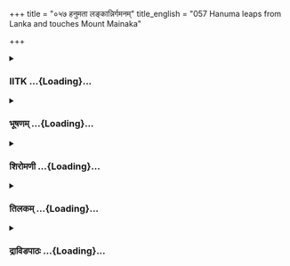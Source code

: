 +++
title = "०५७ हनुमता लङ्कान्निर्गमनम्"
title_english = "057 Hanuma leaps from Lanka and touches Mount Mainaka"

+++
<div caption="श्रीराम-हरिसीताराममूर्ति-घनपाठिभ्यां वचनम्" class="audioEmbed" src="https://archive.org/download/Ramayana-recitation-Sriram-harisItArAmamUrti-Ghanapaati-v2/Kanda_5/Kanda_5_SK-057-Hanuma_leaps_from_Lanka_and_touches_Mount_Mainaka.mp3"></div>

<div class="js_include collapsed" newlevelforh1="3" title="IITK" unfilled url="/purANam/rAmAyaNam/audIchya-pAThaH/iitk/5_sundarakANDam/08-rAma-darshanam/057_hanumatA_lankAnnirgamanam.md">
<details><summary><h3>IITK ...{Loading}...</h3></summary>

Hanuman reaches the northern shore -- announces to vanaras, Angada and
Jambavan about his seeing Sita -- every one rejoices to hear the news of
Sita.



#### श्लोकः
##### मूलम्
स चन्द्रकुमुदं रम्यं सार्ककारण्डवं शुभम्।  
तिष्यश्रवणकादम्बमभ्रशैवालशाद्वलम्॥5.57.1॥  
पुनर्वसुमहामीनं लोहिताङ्गमहाग्रहम्।  
ऐरावतमहाद्वीपं स्वातिहंसविलोलितम्॥5.57.2॥  
वातसङ्घातजातोर्मि चन्द्रांशुशिशिराम्बुमत्।  
भुजङ्गयक्षगन्धर्वप्रबुद्धकमलोत्पलम्॥5.57.3॥  
हनुमान्मारुतगतिर्महानौरिव सागरम्।  
अपारमपरिश्रान्तः पुप्लुवे गगनार्णवम् ॥5.57.4॥

##### शब्दार्थः
मारुतगतिः like the Windgod, हनुमान् Hanuman, अपरिश्रान्तः nwearied, सचन्द्रकुमुदम् Moon for a white lotus, सार्ककारण्डवम् Sun for a waterfowl, शुभम् auspicious, तिष्यश्रवणकादम्बम् Tishya and Shravana for sweetvoiced swans, अभ्रशैवालशाद्वलम् clouds for duckweeds and grassy spots on the shores, पुनर्वसुमहामीनम् Punarvasu constellation for large fish, लोहिताङ्गमहाग्रहम् the planet Mars for a crocodile, ऐरावतमहाद्वीपम् Airavata for a large island, स्वातिहंसविलोलितम् Swati for swan in water, वातसङ्घातजातोर्मि waves produced by wind for its billows, चन्द्रांशुश्शिराम्बुमत् cool Moonbeams for cold waters, भुजङ्गयक्षगन्धर्वप्रबुद्धकमलोत्पलम् nagas, yakshas, gandharvas together as fully blossomed lotuses, अपारम् गगनार्णवम् another ocean like, महानौः huge boat, सागरम् इव like the ocean, पुप्लुवे flew across.

##### आङ्ग्लानुवादः
Hanuman leaped ike the Windgod, unwearied across the sky, as a huge boat crosses an ocean. The ocean was graced with a swan, the sky with constellation of Swati with fullblown lotuses and water lilies, like the nagas, yakshas, and gandharvas gathered together. The Moon in the sky was like a white lotus, the Sun like a waterfowl, the  
auspicious Tishya and Shravana like the sweetvoiced swans, and the clouds like duckweeds and green grassy spots on the shore. The Punarvasu star was like a large fish and the planet Mars was like a crocodile. Airavata was like the great island. The waves produced by the wind were like cool moonlight in the cold water.



#### श्लोकः
##### मूलम्
ग्रसमान इवाकाशं ताराधिपमिवोल्लिखन्।  
हरन्निव सनक्षत्रं गगनं सार्कमण्डलम्॥5.57.5॥  
मारुतस्यात्मजः श्रीमान्कपिर्व्योमचरो महान्।  
हनुमान्मेघजालानि विकर्षन्निव गच्छति॥5.57.6॥

##### शब्दार्थः
मारुतस्य Windgod's, आत्मजः son, श्रीमान् prosperous, महान् great, कपिः monkey, हनुमान् Hanuman, व्योमचरः who moves through the wind, आकाशम् sky, ग्रसमानः इव as if swallowing, ताराधिपम् lord of stars, उल्लिखन्निव as if scratching, सनक्षत्रम् with the stars, सार्कमण्डलम् constellation of Sun, गगनम् sky, हरन्निव as if seizing, मेघजालानि विकर्षन्निव drawing the clusters of clouds, गच्छति flew.

##### आङ्ग्लानुवादः
Great Hanuman, son of the Windgod, flew through the abode of the Windgod as if he was swallowing the space, scratching the  Moon, lord of the stars, as if seizing the heavens along with the constellation of Sun and stars and as though he was drawing the clusters of clouds.



#### श्लोकः
##### मूलम्
पाण्डुरारुणवर्णानि नीलमाञ्जिष्ठकानि च।  
हरितारुणवर्णानि महाभ्राणि चकाशिरे॥5.57.7॥

##### शब्दार्थः
पाण्डरारुणवर्णानि of white and black colour, नीलमाञ्जिष्ठकानि च and of blue yellow colour, हरितारुणवर्णानि of greenish red colour, महाभ्राणि shone briliantly, चकाशिरे made their appearance.

##### आङ्ग्लानुवादः
(In contact with Hanuman) the clouds shone forth brilliantly in white and black, in blue and yellow and in greenish red colour.



#### श्लोकः
##### मूलम्
प्रविशन्नभ्रजालानि निष्पतंश्च पुनः पुनः।  
प्रच्छन्नश्च प्रकाशश्च चन्द्रमा इव लक्ष्यते॥5.57.8॥

##### शब्दार्थः
अभ्रजालानि into the mass of clouds, प्रविशन् entering, पुनः पुनः again and again, निष्पतंश्च disappearing, प्रच्छन्नश्च covered by, प्रकाशश्च shining again, चन्द्रमाः like the Moon, लक्ष्यते was appearing.

##### आङ्ग्लानुवादः
With his exist and entrances into the mass of clouds, his appearances and disappearances among the clouds, he looked like the Moon.



#### श्लोकः
##### मूलम्
विविधाभ्रघनापन्नगोचरो धवलाम्बरः।  
दृश्यादृश्यतनुर्वीरस्तदा चन्द्रायतेऽम्बरे॥5.57.9॥

##### शब्दार्थः
तदा then, विविधाभ्रघनासन्नगोचरः passing through the clouds clad in white, धवलाम्बरः white sky, दृश्यादृश्यतनुः appearing and disappearing, वीरः hero, अम्बरे in the sky, चन्द्रायते like the Moon.

##### आङ्ग्लानुवादः
Passing through the clouds, appearing and disappearing, the heroic Hanuman clad in white was like the Moon in the white sky.



#### श्लोकः
##### मूलम्
तार्क्ष्यायमाणो गगने बभासे वायुनन्दनः।  
दारयन्मेघबृन्दानि निष्पतंश्च पुनः पुनः॥5.57.10॥  
नदन्नादेन महता मेघस्वनमहास्वनः।

##### शब्दार्थः
मेघबृन्दानि through flakes of clouds, दारयन् making way, पुनः पुनः again and again, निष्पतंश्च disappearing, महता great, नादेन in loud voice, नदन् noise, मेघस्वनमहास्वनः roaring like thundering clouds, वायुनन्दनः the delight of the Windgod, गगने in the sky, तार्क्ष्यायमाणः like Garuda, बभासे shone.

##### आङ्ग्लानुवादः
As he made his way through flakes of clouds, again and again appearing and disappearing, Hanuman the delight of the Windgod shone in the sky roaring like a thundering cloud. He looked like Garuda.



#### श्लोकः
##### मूलम्
प्रवरान्राक्षसान् हत्वा नाम विश्राव्य चात्मनः॥5.57.11॥  
आकुलां नगरीं कृत्वा व्यथयित्वा च रावणम्।  
अर्दयित्वा बलं घोरं वैदेहीमभिवाद्य च॥5.57.12॥  
आजगाम महातेजाः पुनर्मध्येन सागरम्।

##### शब्दार्थः
महातेजाः glorious, प्रवरान् eminent, राक्षसान् ogres हत्वा having killed, आत्मनः himself, नाम name, विश्राव्य widely known, नगरीम् in the city, आकुलाम् having caused havoc, कृत्वा  done, रावणम् Ravana, व्यथयित्वा having caused sorrow, घोरम् terrific, बलम् army, अर्दयित्वा having tormented, वैदेहीम् to Vaidehi, अभिवाद्य च having offered salutation, पुनः again, सागरं मध्येन to cross the ocean, आजगाम departed.

##### आङ्ग्लानुवादः
The glorious Hanuman, having killed eminent ogres and thereby making himself widely known, having caused havoc to the city of Lanka and  terrific sorrow to Ravana by tormenting the army, offered salutations to Vaidehi from midocean and continued his journey.



#### श्लोकः
##### मूलम्
पर्वतेन्द्रं सुनाभं च समुपस्पृश्य वीर्यवान्॥5.57.13॥  
ज्यामुक्त इव नाराचो महावेगोऽभ्युपागतः।

##### शब्दार्थः
वीर्यवान् hero, पर्वतेन्द्रम् lord of mountains,सुनाभं च from the centre, समुपस्पृश्य touched fondly, ज्यामुक्तः telling everything, नाराचः इव like the arrow from a powerful bowstring, महावेगः with great speed, अभ्युपागतः went.

##### आङ्ग्लानुवादः
The valiant Hanuman touched the lord of mountains fondly and went with great speed just as an arrow released from the centre of a powerful bowstring.



#### श्लोकः
##### मूलम्
स किञ्चिदनुसम्प्राप्तः समालोक्य महागिरिम्॥5.57.14॥  
महेन्द्रं मेघसङ्काशं ननाद हरिपुङ्गवः।

##### शब्दार्थः
सः he, हरिपुङ्गवः chief of monkeys, महागिरिम् great mountain, मेघसङ्काशम् resembling the mass of cloud, महेन्द्रम् Mahendra, किञ्चित् a little, अनुसम्प्राप्तः coming near, समालोक्य beholding, ननाद thundered.

##### आङ्ग्लानुवादः
The chief of the monkeys arrived near, and beholding the face of the Mahendra mountain, which resembled a mass of clouds, thundered.



#### श्लोकः
##### मूलम्
स पूरयामास कपिर्दिशो दश समन्ततः॥5.57.15॥  
नदन्नादेन महता मेघस्वनमहास्वनः।

##### शब्दार्थः
मेघस्वनमहास्वनः one who makes a thundering noise, सः कपिः that Hanuman, नदन् noise, महता great, नादेन by the noise, दश दिशः all the ten directions, समन्ततः all over, पूरयामास filled.

##### आङ्ग्लानुवादः
The thundering noise of Hanuman filled all the ten directions with great sound.



#### श्लोकः
##### मूलम्
स तं देशमनुप्राप्तः सुहृद्धर्शनलालसः॥5.57.16॥  
ननाद हरिशार्दूलो लाङ्गूलं चाप्यकम्पयत्।

##### शब्दार्थः
तं देशम् that place, अनुप्राप्तः having sighted, सुहृद्धर्शनलालसः waiting to see his companions, सः हरिशार्दूलः that tiger among monkeys, ननाद made loud noise, लाङ्गूलम् his tail, अकम्पयच्च shook in joy.

##### आङ्ग्लानुवादः
Having sighted the place of his companions and waiting to see them for long that tiger among monkeys made a loud noise and shook his tail in joy.



#### श्लोकः
##### मूलम्
तस्य नानद्यमानस्य सुपर्णचरिते पथि॥5.57.17॥  
फलतीवास्य घोषेण गगनं सार्कमण्डलम्।

##### शब्दार्थः
सुपर्णचरिते the path way of Suparna, पथि lord, नानद्यमानस्य making terrific sound, अस्य by his, घोषेण sound, सार्कमण्डलम् the Sun's orbit, गगनम् the sky, फलति इव as if splitting.

##### आङ्ग्लानुवादः
By the terrific sounds made by Hanuman in joy, it seemed as though the pathway of Garuda, the sky along with the Sun's orbit was splitting.



#### श्लोकः
##### मूलम्
ये तु तत्रोत्तरे तीरे समुद्रस्य महाबलाः॥5.57.18॥  
पूर्वं संविष्ठिताश्शूरा वायुपुत्रदिदृक्षवः।  
महतो वातनुन्नस्य तोयदस्येव गर्जितम्॥5.57.19॥  
शुश्रुवुस्ते तदा घोषमूरुवेगं हनूमतः।

##### शब्दार्थः
तत्र thereafter, समुद्रस्य ocean's, उत्तरे तीरे northern shore, पूर्वम् earlier, संविष्ठिताः waiting, महाबलाः powerful (monkeys), शूराः brave, वायुपुत्रदिदृक्षवः awaiting the arrival of the son of the Windgod, ये those, ते what, तदा then, वातनुन्नस्य by the impact of sweeping motion of his thighs, महतः great, तोयदस्य stormy cloud's, गर्जितम् इव like the thundering noise, हनूमतः of Hanuman, घोषम् roaring, ऊरुवेगम् by the speed, शुश्रुवुः heard.

##### आङ्ग्लानुवादः
Thereafter the brave and powerful monkeys waiting on the northern shore of the ocean for the arrival of the son of the Windgod, heard the roar and thundering sound of the stormy cloud produced by the sweeping motion of Hanuman's thighs propelled by the speed of his movement.



#### श्लोकः
##### मूलम्
ते दीनमनसस्सर्वे शुश्रुवुः काननौकसः॥5.57.20॥  
वानरेन्द्रस्य निर्घोषं पर्जन्यनिनदोपमम्।

##### शब्दार्थः
दीनमनसः dejected at heart, ते they, सर्वे all, काननौकसः with eagerness, वानरेन्द्रस्य chief of vanara's, पर्जन्यनिनदोपमम् like the thundering of clouds, निर्घोषम् noise, शुश्रुवुः heard.

##### आङ्ग्लानुवादः
All the vanaras who were feeling dejected and waiting anxiously heard the noise of Hanuman that sounded like a thundering cloud.



#### श्लोकः
##### मूलम्
निशम्य नदतो नादं वानरास्ते समन्ततः॥5.57.21॥  
बभूवुरुत्सुकास्सर्वे सुहृद्धर्शनकाङ्क्षिणः।

##### शब्दार्थः
समन्ततः together, सर्वे all of them, ते वानराः those vanaras, नदतः chattering, नादम् voice, निशम्य hearing, सुहृद्धर्शनकाङ्क्षिणः waiting to see their friend, उत्सुकाः eager, बभूवुः became.

##### आङ्ग्लानुवादः
On hearing the loud voice of Hanuman, all the vanaras were longing to see their friend.



#### श्लोकः
##### मूलम्
जाम्बवान् स हरिश्रेष्ठः प्रीतिसंहृष्टमानसः॥5.57.22॥  
उपामन्त्र्य हरीन् सर्वानिदं वचनमब्रवीत्।

##### शब्दार्थः
हरिश्रेष्ठः chief of vanaras, सः जाम्बवान् that Jambavan, प्रीतिसंहृष्टमानसः very happy at heart, सर्वान् all, हरीन् monkeys, उपामन्त्य्र called, इदम् these, वचनम् words, अब्रवीत् spoke.

##### आङ्ग्लानुवादः
Jambavan the chief of vanaras became very happy at heart and called all the vanaras and spokeः



#### श्लोकः
##### मूलम्
सर्वथा कृतकार्योऽसौ हनुमान्नात्र संशयः॥5.57.23॥  
न ह्यस्याकृतकार्यस्य नाद एवंविधो भवेत्।

##### शब्दार्थः
असौ Oh that, हनुमान् Hanuman, सर्वथा always, कृतकार्यः successful, अकृतकार्यस्य if he was not successsful, अस्य his, नादः sound, एवंविधः in this manner, न भवेत् हि will not be so.

##### आङ्ग्लानुवादः
"Oh Hanuman is always successful. If he has not, he would not make sounds in this manner".



#### श्लोकः
##### मूलम्
तस्य बाहूरुवेगं च निनादं च महात्मनः॥5.57.24॥  
निशम्य हरयो हृष्टाः समुत्पेतुस्ततस्ततः।

##### शब्दार्थः
महात्मनः great self, तस्य his, बहूरुवेगं च speed of his arms and thighs, निनादं च sounds, निशम्य rejoiced, हृष्टाः joyful, हरयः vanaras, ततस्ततः then and there, समुत्पेतुः jumped in joy.

##### आङ्ग्लानुवादः
Hearing the sound of his dashing movements of arms and thighs the vanaras jumped  
about in joy, then and there.



#### श्लोकः
##### मूलम्
ते नगाग्रान्नगाग्राणि शिखराच्छिखराणि च॥5.57.25॥  
प्रहृष्टाः समपद्यन्त हनूमन्तं दिदृक्षवः।

##### शब्दार्थः
ते those vanaras, प्रहृष्टाः very happy, हनूमन्तम् Hanuman, दिदृक्षवः longing to see him, नगाग्रात् from the top of a tree, नगाग्राणि to another tree top, शिखरात् from the peak of mountain, शिखराणि च to another peak of a mountain, समपद्यन्त jumped.

##### आङ्ग्लानुवादः
The vanaras were very happy. Longing to see Hanuman, they jumped from one tree top to another and from one peak of a mountain to the other.



#### श्लोकः
##### मूलम्
ते प्रीताः पादपाग्रेषु गृह्य शाखाः सुविष्ठिताः॥5.57.26॥  
वासांसीव प्रशाखाश्च समाविध्यन्त वानराः।

##### शब्दार्थः
ते वानराः those vanaras, प्रीताः happily, पादपाग्रेषु from the tree top, शाखाः branches, गृह्य holding, सुविष्ठिताः waiting, प्रशाखाः the branches, वासांसीव like clothes, समाविध्यन्त shook them.

##### आङ्ग्लानुवादः
Waiting for Hanuman, the vanaras jumped from the tree tops holding the branches. They shook the branches just like clothes to welcome friends.



#### श्लोकः
##### मूलम्
गिरिगह्वरसंलीनो यथा गर्जति मारुतः॥5.57.27॥  
एवं जगर्ज बलवान् हनुमान्मारुतात्मजः।

##### शब्दार्थः
गिरिगह्वरसंलीनः like the wind in the mountain caves, मारुतः wind, यथा similarly, गर्जति roared, बलवान् powerful, मारुतात्मजः son of the Windgod, हनुमान् Hanuman, एवम् in that way, जगर्ज roared.

##### आङ्ग्लानुवादः
Hanuman, the powerful son of the Windgod roared like the wind captured in a mountain cave would.



#### श्लोकः
##### मूलम्
तमभ्रघनसङ्काशमापतन्तं महाकपिम्॥5.57.28॥  
दृष्ट्वा ते वानरास्सर्वे तस्थुः प्राञ्जलयस्तदा।

##### शब्दार्थः
तदा then, अभ्रघनसङ्काशम् resembling heavy cloud, आपतन्तम् approaching, तं महाकपिम् that great vanara, दृष्ट्वा having seen, ते those, वानराः vanaras, प्राञ्जलयः with folded hands, तस्थुः stood.

##### आङ्ग्लानुवादः
(On seeing) Hanuman, who was resembling a heavy cloud approaching, the vanaras stood with folded hands.



#### श्लोकः
##### मूलम्
ततस्तु वेगवांस्तस्य गिरेर्गिरिनिभः कपिः॥5.57.29॥  
निपपात महेन्द्रस्य शिखरे पादपाकुले।

##### शब्दार्थः
ततः thereafter, गिरिनिभः of mountain size, वेगवान् with great speed, कपिः monkey, तस्य on that, महेन्द्रस्य Mahendra's,  गिरेः mountain, पादपाकुले full of trees, शिखरे summit, निपपात descended.

##### आङ्ग्लानुवादः
Thereafter the vanara, who resembled a mountain, descended with great speed on the summit of mount Mahendra full of trees.



#### श्लोकः
##### मूलम्
हर्षेणापूर्यमाणोऽसौ रम्ये पर्वतनिर्झरे॥5.57.30॥  
छिन्नपक्ष इवाऽकाशात्पपात धरणीधरः।

##### शब्दार्थः
हर्षेण आपूर्यमाणः full of immeasurable joy, असौ that, छिन्नपक्षः with wings cut off, धरणीधरः इव like a mountain, रम्ये delighted, पर्वन्तिर्झरे on the bank of the mountain stream, आकाशात् from the sky, पपात landed.

##### आङ्ग्लानुवादः
Overwhelmed with immeasurable joy, Hanuman descended from the sky like the mountain with its wings cut off and dropped on the bank of a mountain stream.



#### श्लोकः
##### मूलम्
ततस्ते प्रीतमनसस्सर्वे वानरपुङ्गवाः॥5.57.31॥  
हनुमन्तं महात्मानं परिवार्योपतस्थिरे।  
परिवार्य च ते सर्वे परां प्रीतिमुपागताः॥5.57.32॥

##### शब्दार्थः
ततः then, सर्वे all, ते of them, वानरपुङ्गवाः vanara leaders, प्रीतमनसः happy at heart, महात्मानम् that great self, हनुमन्तम् to Hanuman, परिवार्य surrounded, उपतस्थिरे without moving, ते सर्वे all of them, परिवार्य around, पराम् extreme, प्रीतिम् joyful, उपागताः became.

##### आङ्ग्लानुवादः
Feeling very happy at heart all the vanara leaders gathered around Hanuman. They  stood motionless with extreme happiness.



#### श्लोकः
##### मूलम्
प्रहृष्टवदनास् सर्वे तमरोगमुपागतम्।  
उपायनानि चादाय मूलानि च फलानि च॥5.57.33॥  
प्रत्यर्चयन् हरिश्रेष्ठं हरयो मारुतात्मजम्।

##### शब्दार्थः
सर्वे हरयः the vanaras, प्रहृष्टवदनाः face filled with joy, मूलानि च even roots, फलानि च and fruits, उपायनानि gifts, आदाय offered, आरोगम् without being hurt, उपागतम् returned, हरिश्रेष्ठम् foremost of monkeys, मारुतात्मजम् son of the Windgod, प्रत्यर्पयन् offered salutations.

##### आङ्ग्लानुवादः
The vanaras were filled with joy seeing Hanuman who returned unhurt. They offered roots and fruits to him. Hanuman on his part offered salutations to the foremost of the monkeys.



#### श्लोकः
##### मूलम्
हनुमांस्तु गुरून् वृद्धाञ्जाम्बवत्प्रमुखांस्तदा॥5.57.34॥  
कुमारमङ्गदं चैव सोऽवन्दत महाकपिः।

##### शब्दार्थः
तदा then, महाकपिः great monkey, हनुमांस्तु Hanuman also, गुरून् preceptors, वृद्धान् elders, जाम्बवत्प्रमुखान् Jambavan and other leaders, कुमारम् to the young, अङ्गदं चैव Angada also, अवन्दत  saluted.

##### आङ्ग्लानुवादः
The great Hanuman also offered salutations to elders, preceptors such as Jambavan and other leaders. He also saluted the young Angada.



#### श्लोकः
##### मूलम्
स ताभ्यां पूजितः पूज्यः कपिभिश्च प्रसादितः॥5.57.35॥  
दृष्टा सीतेति विक्रान्तस् संक्षेपेण न्यवेदयत्।

##### शब्दार्थः
विक्रान्तः valiant one, पूज्यः worthy of worship, सः he, ताभ्याम् both, पूजितः having been honoured, कपिभिः by vanaras also, प्रसादितः pleased, सीता Sita, दृष्टा saw, इति this, सङ्क्षेपेण briefly, न्यवेदयत् revealed.

##### आङ्ग्लानुवादः
The valiant Hanuman worthy of worship having been honoured by both Jambavan and Angada was pleased. He responded briefly, saying 'Saw Sita'.



#### श्लोकः
##### मूलम्
निषसाद च हस्तेन गृहीत्वा वालिनस्सुतम्॥5.57.36॥  
रमणीये वनोद्देशे महेन्द्रस्य गिरेस्तदा।

##### शब्दार्थः
तदा then, वालिनः Vali's, सुतम् son, हस्तेन with hand, गृहीत्वा holding, महेन्द्रस्य गिरेः Mahendra mountain, रमणीये beautiful, वनोद्धेशे place of the garden, निषसाद च sat down.

##### आङ्ग्लानुवादः
Then holding the hand of Vali's son he sat down at a beautiful location of the garden of mountain Mahendra.



#### श्लोकः
##### मूलम्
हनुमानब्रवीद्धृष्टस्तदा तान्वानरर्षभान्॥5.57.37॥  
अशोकवनिकासंस्था दृष्टा सा जनकात्मजा।  
रक्षमाणा सुघोराभी राक्षसीभिरनिन्दिता॥5.57.38॥  
एकवेणीधरा बाला रामदर्शनलालसा।  
उपवासपरिश्रान्ता जटिला मलिना कृशा॥5.57.39॥

##### शब्दार्थः
तदा then, हृष्टः became happy, हनुमान् Hanuman, तान् them, वानरर्षभान् bull among vanaras, अब्रवीत् said, अशोकवनिकासंस्था in the groves of Ashoka trees, सुघोराभिः very  
dreadful, राक्षसीभिः demons, रक्ष्यमाणा guarded by, अनिन्दिता blameless lady, एकवेणीधरा having one braid, बाला young, रामदर्शनलालसा with eagerness to see Rama, उपवासपरिश्रान्ता emaciated due to fasting, जटिला hair matted, मलिना soiled, कृशा weakened, सा जनकात्मजा that Janaka's daughter, दृष्टा saw.

##### आङ्ग्लानुवादः
Hanuman felt happy and told Angada, the bull of vanaras, "I saw Sita in the groves of Ashoka guarded by dreadful ogres. She is blameless, eager to see Rama. She is wearing a single braid of hair. She is young and emaciated due to fasting. Her hair is matted and soiled".



#### श्लोकः
##### मूलम्
ततो दृष्टेति वचनं महार्थममृतोपमम्।  
निशम्य मारुतेस्सर्वे मुदिता वानराभवन्॥5.57.40॥

##### शब्दार्थः
ततः then, दृष्टा seeing, इति thus, मारुतेः Hanuman, महार्थम् most meaningful, अमृतोपमम् like nectar, वचनम् these words, निशम्य hearing, सर्वे all, वानराः vanara, मुदिताः joyful, अभवन् remained.

##### आङ्ग्लानुवादः
Then hearing Hanuman's meaningful and nectarlike words all the vanaras rejoiced.



#### श्लोकः
##### मूलम्
क्ष्वेलन्त्यन्ये नदन्त्यन्ये गर्जन्त्यन्ये महाबलाः।  
चक्रुः किलकिलामन्ये प्रतिगर्जन्ति चापरे॥5.57.41॥

##### शब्दार्थः
महाबलाः powerful, अन्ये others, क्ष्वेलन्ति howled, अन्ये some others, नदन्ति chattered, अन्ये some others, गर्जन्ति roared like lion, अन्ये some, किलकिलाम् screamed, चक्रुः round and round, आपरे went, प्रतिगर्जन्ति echoed the roaring.

##### आङ्ग्लानुवादः
Some powerful vanaras howled, some chattered, some roared and some screamed, going round and round and others echoed the sounds.



#### श्लोकः
##### मूलम्
केचिदुच्छ्रितलाङ्गूलाः प्रहृष्टाः कपिकुञ्जराः।  
आयताञ्चितदीर्घाणि लाङ्गूलानि प्रविव्यधुः॥5.57.42॥

##### शब्दार्थः
प्रहृष्टाः very exited with joy, केचित् a few, कपिकुञ्जराः elephants among monkeys, उच्छ्रितलाङ्गूलाः lifted their tails, आयताञ्चितदीर्घाणि beautiful and long ones, लाङ्गूलानि tails, प्रविव्यधुः hit on the ground.

##### आङ्ग्लानुवादः
Some elephantlike vanaras who were excited and felt overjoyed lifted their long and beautiful tails and hit them on the ground.



#### श्लोकः
##### मूलम्
अपरे च हनूमन्तं वानरा वारणोपमम्।  
आप्लुत्य गिरिशृङ्गेभ्यस्संस्पृशन्ति स्म हर्षिताः॥5.57.43॥

##### शब्दार्थः
आपरे a few, वानराः vanaras, हर्षिताः in happiness, गिरिशृङ्गेभ्यः from the top of the mountain, आप्लुत्य jumped down, वारणोपमम् elephantlike, हनूमन्तम् Hanuman, संस्पृशन्ति स्म hugged.

##### आङ्ग्लानुवादः
A few vanaras jumped down from the mountain top and hugged the elephantlike Hanuman.



#### श्लोकः
##### मूलम्
उक्तवाक्यं हनूमन्तमङ्गदस्तमथाब्रवीत्।  
सर्वेषां हरिवीराणां मध्ये वचनमुत्तमम्॥5.57.44॥

##### शब्दार्थः
अथ and then, अङ्गदः Angada, उक्तवाक्यम् words spoken, हनूमन्तम् by Hanuman, सर्वेषाम् all of them, हरिवीराणाम् vanara heroes, मध्ये midst, उत्तमम् best, वचनम् words, अब्रवीत् spoke.

##### आङ्ग्लानुवादः
And hearing Hanuman's sweetest words, Angada addressed the heroic vanaras



#### श्लोकः
##### मूलम्
सत्त्वे वीर्ये न ते कश्चित्समो वानर विद्यते।  
यदवप्लुत्य विस्तीर्णं सागरं पुनरागतः॥5.57.45॥

##### शब्दार्थः
वानर vanara, यत् such, विस्तीर्णम् wide, सागरम् ocean, अवप्लुत्य leaping, पुनः again, आगतः returned, सत्त्वे in strength, वीर्ये in valour, ते to you, समः equal, कश्चित् none, न विद्यते not known.

##### आङ्ग्लानुवादः
"O vanara you have leaped such a wide ocean and have returned. In strength and valour. There is none equal to you.



#### श्लोकः
##### मूलम्
अहो स्वामिनि ते भक्तिरहो वीर्यमहो धृतिः।  
दिष्ट्या दृष्टा त्वया देवी रामपत्नी यशस्विनी॥5.57.46॥  
दिष्ट्या त्यक्ष्यति काकुत्स्थ श्शोकं सीतावियोगजम्।

##### शब्दार्थः
स्वामिनि to the king, ते to you, भक्तिः devotion, अहो Oh, वीर्यम् valour, अहो Oh, धृतिः fortitude, अहो Oh, दिष्ट्या courage, त्वया of yours, रामपत्नी Rama's wife, यशस्विनी illustrious, देवी wife, दृष्टा saw, दिष्ट्या our luck, काकुत्स्थः Rama, सीतावियोगजम् born of separation from Sita, शोकम् grief, त्यक्ष्यति will be removed.

##### आङ्ग्लानुवादः
"O your devotion to the king, O your valour, fortitude  and courage is admirable. You could see Rama's wife, an illustrious lady. This is a matter of our good luck. Rama will (now) shed the sorrow due to separation from Sita.



#### श्लोकः
##### मूलम्
ततोऽङ्गदं हनूमन्तं जाम्बवन्तं च वानराः॥5.57.47॥  
परिवार्य प्रमुदिता भेजिरे विपुलाश्शिलाः।

##### शब्दार्थः
ततः then, वानराः vanaras, प्रमुदिताः very happily, अङ्गदम् Angada's, हनूमन्तम् Hanuman, जाम्बवन्तं च and Jambavan, परिवार्य and going round, विपुलाः extensive, शिलाः rocks, भेजिरे betook to.

##### आङ्ग्लानुवादः
Then the vanaras went round all the three Angada, Hanuman and Jambavan. Out of joy they lay down on the huge rocks.



#### श्लोकः
##### मूलम्
श्रोतुकामास्समुद्रस्य लङ्घनं वानरोत्तमाः॥5.57.48॥  
दर्शनं चापि लङ्कायास्सीताया रावणस्य च।  
तस्थुः प्राञ्जलयस्सर्वे हनुमद्वचनोन्मुखाः॥5.57.49॥

##### शब्दार्थः
सर्वे all, वानरोत्तमाः best of vanaras, समुद्रस्य at the ocean, लङ्घनम् crossing, लङ्कायाः of Lanka, सीतायाः about Sita, रावणस्य च and Ravana, दर्शनं चापि and seeing, श्रोतुकामाः longing to listen, प्राञ्जलयः with folded palms, हनुमद्वचनोन्मुखाः from the mouth of Hanuman, तस्थुः kept watching.

##### आङ्ग्लानुवादः
All the vanaras longing to listen to Hanuman about his crossing the ocean, seeing Lanka, Sita and Ravana kept looking at the face of Hanuman.



#### श्लोकः
##### मूलम्
तस्थौ तत्राङ्गदः श्रीमान् वानरैर्बहुभिर्वृतः।  
उपास्यमानो विबुधैर्दिवि देवपतिर्यथा॥5.57.50॥

##### शब्दार्थः
तत्र there, श्रीमान् great, बहुभिः many, वानरैः vanaras, वृतः surrounded, अङ्गदः Angada, दिवि heaven, विबुधैः by gods, उपास्यमानः attended by, देवपतिः यथा like the lord of gods, तस्थौ shining.

##### आङ्ग्लानुवादः
Surrounded by many great vanaras, Angada was shining like Indra, lord of the gods attended by the gods in heaven.



#### श्लोकः
##### मूलम्
हनूमता कीर्तिमता यशस्विना तथाङ्गदेनाङ्गदबद्धबाहुना।  
मुदा तदाऽध्यासितमुन्नतं महन्महीधराग्रं ज्वलितं श्रियाभवत्॥5.57.51॥

##### शब्दार्थः
कीर्तिमता famed, हनूमता Hanuman, तथा that way, यशस्विना renowned, अङ्गदबद्धबाहुना bedecked with armlets, अङ्गदेन by Angada, तदा then, मुदा joyfully, अध्यासितम् seated, उन्नतम् high, महत् great, महीधराग्रम् top of the mountain, तदा then, या propsperous, ज्वलितं splendid, अभवत् remained.

##### आङ्ग्लानुवादः
The mountain peak graced by famous Hanuman and renowned Angada bedecked with armlets seated on top joyfully, appeared prosperous and splendid.  

#### समाप्तिः
 श्रीमद्रामायणे वाल्मीकीय आदिकाव्ये सुन्दरकाण्डे सप्तपञ्चाशस्सर्गः॥  
Thus ends the fiftyseventh sarga of Sundarakanda of the holy Ramayana, the first epic composed by sage Valmiki.

</details>
</div>
<div class="js_include collapsed" newlevelforh1="3" title="भूषणम्" unfilled url="/purANam/rAmAyaNam/audIchya-pAThaH/TIkA/bhUShaNa_iitk/5_sundarakANDam/08-rAma-darshanam/057_hanumatA_lankAnnirgamanam.md">
<details><summary><h3>भूषणम् ...{Loading}...</h3></summary>



\[आप्लुत्य च महावेगः पक्षवानिव पर्वतः ।\]  

सचन्द्रकुमुदं रम्यं सार्ककारण्डवं शुभम् ।  

तिष्यश्रवणकादम्बमभ्रशैवालशाद्वलम्  ॥  ५।५७।१  ॥   

ऽउत्पपात नभो हरिःऽ इत्युक्तम् । तल्लङ्घनं रूपकेण चतुर्भिर्वर्णयति
सचन्द्रेत्यादिना । कारण्डवः जलकुक्कुटः । कादम्बः कलहंसः । "कादम्बः
कलहंसः स्यात्" इत्यमरः । अभ्रशैवालशाद्वल मेघस्य शैवालत्वेन
पर्यन्तस्थशाद्वलत्वेन च रूपणम्  ॥  ५।५७।१  ॥   

  

पुलर्वसुमहामीनं लोहिताङ्गमहाग्रहम् ।  

ऐरावतमहाद्वीपं स्वातीहंसविलोलितम्  ॥  ५।५७।२  ॥   

लोहिताङ्गः अङ्गारकः स एव महाग्रहः महाग्राहः यस्य तम् ।
ऐरावतस्याभ्रमातङ्गत्वेनाभ्रगामित्वात्तत्र सम्भवः । विलोलितम् अवगाढम्  ॥ 
५।५७।२ ॥   

  

वातसङ्घातजातोर्मिचन्द्रांशुशिशिराम्बुमत् ।  

भुजङ्गयक्षगन्धर्वप्रबुद्धकमलोत्पलम्  ॥  ५।५७।३  ॥   

हनुमान् मारुतगतिर्महानौरिव सागरम् ।  

अपारमपरिश्रान्तः पुप्लुवे गगनार्णवम्  ॥  ५।५७।४  ॥   

वातसङ्घातजातोर्मय एव चन्द्राशवः तैः शीतलजलवत् । भुजङ्गादीनां
कमलोत्पलत्वेन रूपणं तत्तद्वर्णभेदेन । अत्र गगनस्यार्णवत्वेन चन्द्रादीनां
तदवयवकुमुदादित्वेन च रूपणात्सावयवरूपकम् । तस्य नौरिव इत्युपमया
तिलतण्डुलवत्संसृष्टिः  ॥  ५।५७।३,४  ॥   

  

ग्रसमान इवाकाशं ताराधिपमिवोल्लिखन् ।  

हरन्निव सनक्षत्रं गगनं सार्कमण्डलम्  ॥  ५।५७।५  ॥   

मारुतस्यात्मजः श्रीमान् कपिर्व्योमचरो महान् ।  

हनुमान् मेघजालानि विकर्षन्निव गच्छति  ॥  ५।५७।६  ॥   

अथ तदेवोत्प्रेक्षया वर्णयति-- ग्रसमान इवेत्यादिना  ॥  ५।५७।५,६  ॥   

  

पाण्डरारुणवर्णानि नीलमाञ्जिष्ठकानि च ।  

हरितारुणवर्णानि महाभ्राणि चकाशिरे  ॥  ५।५७।७  ॥   

प्रविशन्नभ्रजालानि निष्पतंश्च पुनः पुनः ।  

प्रच्छन्नश्च प्रकाशश्च चन्द्रमा इव लक्ष्यते  ॥  ५।५७।८  ॥   

पाण्डरेति । व्यक्ताव्यक्तवाचित्वेन अरुणशब्दयोः कथंचिदपौनरुक्त्यमुन्नेयम्
। यद्वा "अरुणः कृष्णलोहितः" इत्यमरशेषः । महाभ्राणि चकाशिरे,
हनुमत्सम्पर्कादित्यर्थः । अन्यथा वाजपेयशरद्वर्णनवत्
अभ्रवर्णनस्यासङ्गतत्वापातः । हनुमतस्तेजस्वीत्यनेन मेघानां
नानावर्णत्वापत्तिः सूर्येन्दुसम्पर्कवत्  ॥  ५।५७।७,८  ॥   

  

विविधाभ्रघनापन्नगोचरो धवलाम्बरः ।  

दृश्यादृश्यतनुर्वीरस्तदा चन्द्रायते ऽम्बरे  ॥  ५।५७।९  ॥   

विविधेष्वभ्रघनेषु मेघसङ्घातेषु । आपन्नगोचरः प्राप्तविषयः । लब्धमार्ग इति
यावत् । धवलाम्बरः शुक्लवासाः । दृश्यादृश्यतनुः
मेघान्तःप्रवेशनिष्क्रमणाभ्यामिति भावः । चन्द्रायते चन्द्र इवाचरति  ॥ 
५।५७।९  ॥   

  

तार्क्ष्यायमाणो गगने बभासे वायुनन्दनः ।  

दारयन् मेघवृन्दानि निष्पतंश्च पुनः पुनः  ॥  ५।५७।१०  ॥   

नदन्नादेन महता मेघस्वनमहास्वनः ।  

प्रवरान् राक्षसान् हत्वा नाम विश्राव्य चात्मनः  ॥  ५।५७।११  ॥   

आकुलां नगरीं कृत्वा व्यथयित्वा च रावणम् ।  

अर्दयित्वा बलं घोरं वैदेहीमभिवाद्य च  ॥  ५।५७।१२  ॥   

आजगाम महातेजाः पुनर्मध्येन सागरम्  ॥  ५।५७।१३  ॥   

तार्क्ष्य इवाचरन् तार्क्ष्ययमाणः । उभयत्र " उपमानादाचारे" " कर्तुः क्यङ्
स लोपश्च " इति क्यङ्  ॥  ५।५७।१०१३  ॥   

  

पर्वतेन्द्रं सुनाभं च समुपस्पृश्य वीर्यवान् ।  

ज्यामुक्त इव नाराचो महावेगो ऽभ्युपागतः  ॥  ५।५७।१४  ॥   

सुनाभं मैनाकम्  ॥  ५।५७।१४  ॥   

  

स किंचिदनुसंप्राप्तः समालोक्य महागिरिम् ।  

महेन्द्रमेघसङ्काशं ननाद हरिपुङ्गवः  ॥  ५।५७।१५  ॥   

स पूरयामास कपिर्दिशो दश समन्ततः ।  

नदन्नादेन महता मेघस्वनमहास्वनः  ॥  ५।५७।१६  ॥   

किंचिदनुसंप्राप्तः मैनाकात्परं कंचित् प्रदेशं प्राप्तः  ॥  ५।५७।१५,१६
 ॥   

  

स तं देशमनुप्राप्तः सुहृद्दर्शनलालसः ।  

ननाद हरिशाद्रूलो लाङ्गूलं चाप्यकम्पयत्  ॥  ५।५७।१७  ॥   

लालसः साभिलाषः । तं देशं सुद्धदावाससमीपप्रदेशम्  ॥  ५।५७।१७  ॥   

  

तस्य नानद्यमानस्य सुपर्णचरिते पथि ।  

फलतीवास्य घोषेण गगनं सार्कमण्डलम्  ॥  ५।५७।१८  ॥   

नानद्यमानस्य पुनः पुनर्भृशं नदत इत्यर्थः । फलतीव दलतीव  ॥  ५।५७।१८  ॥   

  

ये तु तत्रोत्तरे तीरे समुद्रस्य महाबलाः ।  

पूर्वं संविष्ठिताः शूरा वायुपुत्रदिदृक्षवः  ॥  ५।५७।१९  ॥   

महतो वायुनुन्नस्य तोयदस्येव गर्जितम् ।  

शुश्रुवुस्ते तदा घोषमूरुवेगं हनूमतः  ॥  ५।५७।२०  ॥   

वातनुन्नस्य वातसङ्घट्टितस्य । घोषम् उरुवेगमिति, ऊरुवेगजन्यं घोषमित्यर्थः
 ॥  ५।५७।१९,२०  ॥   

  

ते दीनमनसः सर्वे शुश्रुवुः काननौकसः ।  

वानरेन्द्रस्य निर्घोषं पर्जन्यनिनदोपमम्  ॥  ५।५७।२१  ॥   

निशम्य नदतो नादं वानरास्ते समन्ततः ।  

बभूवुरुत्सुकाः सर्वे सुहृद्दर्शनकाङ्क्षिणः  ॥  ५।५७।२२  ॥   

जाम्बवान् स हरिश्रेष्ठः प्रीतिसंहृष्टमानसः ।  

उपामन्त्र्य हरीन् सर्वानिदं वचनमब्रवीत्  ॥  ५।५७।२३  ॥   

सर्वथा कृतकार्यो ऽसौ हनूमान्नात्र संशयः ।  

न ह्यस्याकृतकार्यस्य नाद एवंविधो भवेत्  ॥  ५।५७।२४  ॥   

ते दीनमनस इति । अनिष्टश्रवणशङ्कयेति भावः  ॥  ५।५७।२१२४  ॥   

  

तस्य बाहूरुवेगं च निनादं च महात्मनः ।  

निशम्य हरयो हृष्टाः समुत्पेतुस्ततस्ततः  ॥  ५।५७।२५  ॥   

तस्येति । निशम्य ज्ञात्वेत्यर्थः । यद्वा दृष्ट्वा चेत्यध्याहार्यम् ।
अन्यथा बाहूरुवेगं पदानन्वयात्  ॥  ५।५७।२५  ॥   

  

ते नगाग्रान्नगाग्राणि शिखराच्छिखराणि च ।  

प्रहृष्टाः समपद्यन्त हनूमन्तं दिदृक्षवः  ॥  ५।५७।२६  ॥   

समुत्पेतुरित्युक्तं विवृणोतिते नगाग्रादिति । नगाग्रात् वृक्षाग्रात् ।
समपद्यन्त सङ्घीभूताः  ॥  ५।५७।२६  ॥   

  

ते प्रीताः पादपाग्रेषु गृह्य शाखाः सुविष्ठिताः ।  

वासांसीव प्रशाखाश्च समाविध्यन्त वानराः  ॥  ५।५७।२७  ॥   

गिरिगह्वरसंलीनो यथा गर्जति मारुतः ।  

एवं जगर्ज बलवान् हनूमान् मारुतात्मजः  ॥  ५।५७।२८  ॥   

प्रीता इति हेतुगर्भं विशेषणम् । यथा मनुष्याः दूरस्थस्वकीयानयनाय वासांसि
धून्वन्ति तथा वानराश्चान्योन्याह्वानाय पुष्पितशाखाः गृहीत्वा प्रशाखाः
प्रागग्रशाखाः समाविद्ध्यन्त पर्यभ्रामयन्  ॥  ५।५७।२७,२८  ॥   

  

तमभ्रघनसङ्काशमापतन्तं महाकपिम् ।  

दृष्ट्वा ते वानराः सर्वे तस्थुः प्राञ्जलयस्तदा  ॥  ५।५७।२९  ॥   

अभ्रधनसङ्काशम् अभ्रसमूहतुल्यम्  ॥  ५।५७।२९  ॥   

  

ततस्तु वेगवांस्तस्य गिरेर्गिरिनिभः कपिः ।  

निपपात महेन्द्रस्य शिखरे पादपाकुले  ॥  ५।५७।३०  ॥   

निपपात निर्भरमाक्रान्तवान्  ॥  ५।५७।३०  ॥   

  

हर्षेणापूर्यमाणो ऽसौ रम्ये पर्वतनिर्झरे ।  

छिन्नपक्ष इवाकाशात् पपात धरणीधरः  ॥  ५।५७।३१  ॥   

ततस्ते प्रीतमनसः सर्वे वानरपुङ्गवाः ।  

हनूमन्तं महात्मानं परिवार्योपतस्थिरे ।  

परिवार्य च ते सर्वे परां प्रीतिमुपागताः  ॥  ५।५७।३२  ॥   

पपाततेति । अच्छिन्नपक्षस्य पातासम्भवाच्छिन्नपक्ष इत्युक्तम्  ॥ 
५।५७।३१,३२  ॥   

  

प्रहृष्टवदनाः सर्वे तमरोगमुपागतम् ।  

उपायनानि चादाय मूलानि च फलानि च ।  

प्रत्यर्चयन् हरिश्रेष्ठं हरयो मारुतात्मजम्  ॥  ५।५७।३३  ॥   

प्रहृष्टवदनाः प्रसन्नमुखाः, आसन्निति शेषः । अरोगं कुशलिनमित्यर्थः ।
उपायनानि उपहारान्  ॥  ५।५७।३३  ॥   

  

हनुमांस्तु गुरून् वृद्धान् जाम्बवत्प्रमुखांस्तदा ।  

कुमारमङ्गदं चैव सो ऽवन्दत महाकपिः  ॥  ५।५७।३४  ॥   

स ताभ्यां पूजितः पूज्यः कपिभिश्च प्रसादितः ।  

दृष्टा सीतेति विक्रान्तः संक्षेपेण न्यवेदयत्  ॥  ५।५७।३५  ॥   

निषसाद च हस्तेन गृहीत्वा वालिनः सुतम् ।  

रमणीये वनोद्देशे महेन्द्रस्य गिरेस्तदा  ॥  ५।५७।३६  ॥   

हनुमानब्रवीद्धृष्टस्तदा तान् वानरर्षभान्  ॥  ५।५७।३७  ॥   

अशोकवनिकासंस्था दृष्टा सा जनकात्मजा ।  

रक्ष्यमाणा सुघोराभी राक्षसीभिरनिन्दिता  ॥  ५।५७।३८  ॥   

एकवेणीधरा बाला रामदर्शनलालसा ।  

उपवासपरिश्रान्ता जटिला मलिना कृशा  ॥  ५।५७।३९  ॥   

हनुमांस्त्वित्यादि । कुमारमङ्गदं चेति, स्वामित्वादिति भावः  ॥  ५।५७।३४३९
 ॥   

  

ततो दृष्टेति वचनं महार्थममृतोपमम् ।  

निशम्य मारुतेः सर्वे मुदिता वानरा भवन्  ॥  ५।५७।४०  ॥   

भवन् अभवन् । अनित्यत्वादडभावः  ॥  ५।५७।४०  ॥   

  

क्ष्वेलन्त्यन्ये नदन्त्यन्ये गर्जन्त्यन्ये महाबलाः ।  

चक्रुः किलिकिलामन्ये प्रतिगर्जन्ति चापरे  ॥  ५।५७।४१  ॥   

क्ष्वेलन्ति सिंहनादं कुर्वन्ति । नदन्ति अव्यक्तशब्दं कुर्वन्ति ।
गर्जन्ति वृषभनादं कुर्वन्ति । किलिकिलां स्वजात्युचितकिलिकिलाशब्दम्  ॥ 
५।५७।४१  ॥   

  

केचिदुच्छ्रितलाङ्गूलाः प्रहृष्टाः कपिकुञ्जराः ।  

अञ्चिता यतदीर्घाणि लांगूलानि प्रविव्यधुः  ॥  ५।५७।४२  ॥   

केचिदिति । अञ्चितायतदीर्घाणि अत्र दीर्घपदसन्निधानादायतपदं स्थूलपरम् ।
प्रविव्यधुः लाङ्गूलान्युद्धृत्य भूमावताडयन्नित्यर्थः  ॥  ५।५७।४२  ॥   

  

अपरे च हनूमन्तं वानरा वारणोपमम् ।  

आप्लुत्य गिरिशृङ्गेभ्यः संस्पृशन्ति स्म हर्षिताः  ॥  ५।५७।४३  ॥   

उक्तवाक्यं हनूमन्तमङ्गदस्तमथाब्रवीत् ।  

सर्वेषां हरिवीराणां मध्ये वचनमुत्तमम्  ॥  ५।५७।४४  ॥   

अपरे चेति । संस्पृशन्ति आलिङ्गन्तीत्यर्थः  ॥  ५।५७।४३,४४  ॥   

  

सत्त्वे वीर्ये न ते कश्चित् समो वानर विद्यते ।  

यदवप्लुत्य विस्तीर्णं सागरं पुनरागतः  ॥  ५।५७।४५  ॥   

\[जीवितस्य प्रदाता नस्त्वमेको वानरोत्तम ।  

त्वत्प्रसादात् समेष्यामः सिद्धार्था राघवेण ह  ॥ \]  

अहो स्वामिनि ते भक्तिरहो वीर्यमहो धृतिः ।  

दिष्ट्या दृष्टा त्वया देवी रामपत्नी यशस्विनी  ॥  ५।५७।४६  ॥   

दिष्ट्या त्यक्ष्यति काकुत्स्थः शोकं सीतावियोगजम् ।  

ततो ऽङ्गदं हनूमन्तं जाम्बवन्तं च वानराः  ॥  ५।५७।४७  ॥   

परिवार्य प्रमुदिता भेजिरे विपुलाः शिलाः ।  

श्रोतुकामाः समुद्रस्य लङ्घनं वानरोत्तमाः  ॥  ५।५७।४८  ॥   

दर्शनं चापि लङ्कायाः सीताया रावणस्य च ।  

तस्थुः प्राञ्जलयः सर्वे हनुमद्वदनोन्मुखाः  ॥  ५।५७।४९  ॥   

तस्थौ तत्राङ्गदः श्रीमान् वानरैर्बहुभिर्वृतः ।  

उपास्यमानो विबुधैर्दिवि देवपतिर्यथा  ॥  ५।५७।५०  ॥   

सत्त्व इति । अवप्लुत्य विस्तीर्णमित्यङ्गदेतरव्यावृत्तिः । पुनरागत
इत्यङ्गदव्यावृत्तिः  ॥  ५।५७।४५५०  ॥   

  

हनूमता कीर्तिमता यशस्विना तथा ऽङ्गदेनाङ्गदबद्धबाहुना ।  

मुदा तदाध्यासितमुन्नतं महन्महीधराग्रं ज्वलितं श्रिया ऽभवत्  ॥  ५।५७।५१
 ॥   

इति श्रीगोविन्दराजविरचिते श्रीरामायणभूषणे श्रृङ्गारतिलकाख्याने  

सुन्दरकाण्डव्याख्याने सप्तपञ्चाशः सर्गः  ॥  ५।५७  ॥   

कीर्तिमतेति हनुमद्विशेषणम् । यशस्विनेत्यङ्गदविशेषणम् । भृत्यकीर्त्या
स्वामिनः कीर्तिः । अन्यथा पौनरुक्त्यात् । यद्वा बुद्धिमत्त्वजन्या
कीर्तिः । शौर्यजन्यं यशः  ॥  ५।५७।५१  ॥   

इत्यार्षे श्रीरामायणे वाल्मीकीये आदिकाव्ये श्रीमत्सुन्दरकाण्डे
सप्तपञ्चाशः सर्गः  ॥  ५।५७  ॥   



</details>
</div>
<div class="js_include collapsed" newlevelforh1="3" title="शिरोमणी" unfilled url="/purANam/rAmAyaNam/audIchya-pAThaH/TIkA/shiromaNI_iitk/5_sundarakANDam/08-rAma-darshanam/057_hanumatA_lankAnnirgamanam.md">
<details><summary><h3>शिरोमणी ...{Loading}...</h3></summary>



प्लवनकालकं हनुमद्वृत्तान्तमाह आप्लुत्येत्यादिभिः । पक्षवान् पर्वत इव
महावेगो हनूमान् भुजङ्गादय एव प्रबुद्धानि विकसितानि कमलोत्पलानि यस्मिन्,
चन्द्ररूपकुमुदेन सहितम् अर्क एव कारण्डवः जलकुक्कुटः तेन सहितं
तिष्यश्रवणावेव कादम्बाः कलहंसा यस्मिन् अभ्रा एव शैवलाः शाद्वलाश्च
यस्मिन्, पुनवर्सू एव महामीनौ यस्मिन्, लोहिताङ्गो भौम एव महाग्राहो
बृहद्ग्राहो यस्मिन्, ऐरावत एव महाद्वीपो यस्मिन्, स्वात्येव हंसस्तेन
विलसितं शोभितं वातसंघातानां वात्यानां जालं समूह एव ऊर्मयो यस्मिन्,
चन्द्रांशव एव शिशिराम्बूनि शीतजलानि तद्वद्गगनार्णवं पक्षवान् पर्वत इव
महावेगः अपरिश्रान्तो हनूमान् आप्लुत्य उत्प्लुत्य पुप्लुवे ।
श्लोकचतुष्टयमेकान्वयि  ॥  ५।५७।१४  ॥   

  

ग्रसमान इति । आकाशमन्तरिक्षं ग्रसमान इव ताराधिपं चन्द्रमसम् उल्लिखन्निव
सनक्षत्रं सार्कमण्डलं गगनं हरन्निव मेघजालानि विकर्षन्निव हनूमान् गच्छति
। श्लोकद्वयमेकान्वयि  ॥  ५।५७।५,६  ॥   

  

पाण्डरेति । पाण्डरादिवर्णविशिष्टानि महाभ्राणि चकाशिरे  ॥  ५।५७।७  ॥   

  

प्रविशन्निति । अभ्रजालानि प्रविशन् निष्क्रामंश्च हनूमान् प्रकाशो
ऽप्रकाशश्च चन्द्रमा इव दृश्यते  ॥  ५।५७।८  ॥   

  

तदेव भङ्ग्यन्तरेणाह विविधेति । विविधेषु अभ्रघनेषु निबिडाभ्रेषु आपन्नः
प्राप्तः गोचरः मार्गो यस्य धवलमम्बरं यस्य स हनूमान् अम्बरे आकाशे
चन्द्रायते  ॥  ५।५७।९ ॥   

  

तार्क्ष्येति । मेघवृन्दानि पुनः पुनर्दारयन् निष्पतन् निर्गच्छन् अत एव
तार्क्ष्यायमाणो वायुनन्दनः बभौ  ॥  ५।५७।१०  ॥   

  

नदन्निति । मेघस्वनमहास्वनः हनूमान् राक्षसान् हत्वा आत्मनो नाम विश्राव्य
प्रख्याय नगरीं लङ्कामाकुलां कृत्वा महता नादेन नदन् सन् मध्येन तदवच्छेदेन
सागरमाजगाम । सार्धश्लोकद्वयमेकान्वयि  ॥  ५।५७।११,१२  ॥   

  

पर्वतेन्द्रमिति । सुनाभं पर्वतेन्द्रं समुपस्पृश्य ज्यामुक्तो नाराच इव
अभ्युपागमत्  ॥  ५।५७।१३  ॥   

  

स इति । किंचित् आरात् समीपं संप्राप्तः स हनूमान् महेन्द्रं महागिरिं
समालोक्य ननाद  ॥  ५।५७।१४  ॥   

  

स इति । स हनूमान् नदन् सन् दशदिशः पूरयमास  ॥  ५।५७।१५  ॥   

  

स इति । सुहृदामङ्गदादीनां दर्शने लालसा यस्य सः तं सुहृत्समीपवर्तिनं
देशमनुप्राप्तः स हनूमान् ननाद लाङ्गूलमकम्पयच्च  ॥  ५।५७।१६  ॥   

  

तस्येति । सुपर्णाचरिते पथि नानद्यमानस्य तस्य हनूमतः आस्यघोषेण
मुखनिर्गतशब्देन गगनं फलति भिद्यते इव  ॥  ५।५७।१७  ॥   

  

ये इति । तत्र प्रसिद्धे समुद्रस्योत्तरे कूले पूर्वं संविष्ठिताः
वायुपुत्रं दिदृक्षवः ये वानराः ते वायुनुन्नस्य वायुना प्रेरितस्य तोयदस्य
मेघस्य निःस्वनमिव ऊरुवेगं हनुमतो घोषं शुश्रुवुः अर्धचतुष्टयमेकान्वयि  ॥ 
५।५७।१८,१९  ॥   

  

तदेव भङ्ग्यन्तरेणाह ते इति । ते वानराः निर्घोषं शुश्रुवुः  ॥  ५।५७।२०
 ॥   

  

निशम्येति । नदतो हनुमतो नादं निशम्य श्रुत्वा सर्वे वानराः उत्सुका बभूवुः
 ॥  ५।५७।२१  ॥   

  

जाम्बवानिति । हरीन् वानरान् उपामन्त्र्य संबोध्य इदमब्रवीत्  ॥  ५।५७।२२
 ॥   

  

तद्वचनाकारमाह सर्वथेति । हि यतः अकृतकार्यस्य अस्य हनूमत एवंविधः नादो न
भवेत् अतः असौ हनूमान् सर्वथा सर्वप्रकारेण कृतकार्यः अत्र संशयो न  ॥ 
५।५७।२३  ॥   

  

तस्येति । तस्य हनूमतः बाहूरुवेगं निनादं च निशम्य श्रुत्वा हरयो यतस्ततः
समुत्पेतुः  ॥  ५।५७।२४  ॥   

  

ते इति । ते हरयः नगाग्रात् तरूणामूर्ध्वदेशात् नगाग्राणि तरोरूर्ध्वदेशान्
शिखरात् शिखराणि च आप्लुत्येति शेषः, हनूमन्तं समपद्यन्त  ॥  ५।५७।२५  ॥   

  

ते इति । शाखां गृह्य गृहीत्वा पादपाग्रेषु अवस्थिताः ते वानराः प्रकाशानि
प्रकाशं प्राप्तानि वासांसि समाविद्यन्त प्राकम्पयन्त
अतिहर्षहेतुकगात्रप्रकम्पनद्वारा वस्त्राण्यपि प्रकम्पितानि बभूवुरित्यर्थः
 ॥  ५।५७।२६  ॥   

  

गिरीति । गिरिगह्वरसंलीनः मारुतो यथा गर्जति प्रभूतशब्दं करोति एवं
मारुतात्मजो जगर्ज  ॥  ५।५७।२७  ॥   

  

तमिति । आपतन्तं हनूमन्तं दृष्ट्वा सर्वे वानराः प्राञ्जलयः
प्रणतिसूचकबद्धयुगुलकराः सन्तस्तस्थुः  ॥  ५।५७।२८  ॥   

  

तत इति । ततः प्राञ्जलिसर्ववानरकर्मकदर्शनानन्तरं गिरिनिभो हनुमान् गिरेः
अरिष्टाभिधपर्वतात् गिरेः तस्य महेन्द्रस्य शिखरे निपपात  ॥  ५।५७।२९  ॥   

  

तदेव भङ्ग्यन्तरेणाह हर्षेणेति । हर्षेणापूर्यमाणो हनूमान् पर्वतनिर्झरे
बहुनिर्झरवत्पर्वते पर्वतस्य निर्झरे वा आकाशात् छिन्नपक्षो धरणीधर इव पपात
 ॥  ५।५७।३०  ॥   

  

तत इति । सर्वे वानरपुङ्गवाः हनूमन्तं परिवार्य उपतस्थिरे  ॥  ५।५७।३१  ॥   

  

परीति । आगतं तं हनूमन्तं परिवार्य परां प्रीतिमुपागताः वानराः उपागमन्
तत्समीपं प्रापुः  ॥  ५।५७।३२  ॥   

  

उपायनानीति । फलादीन्युपायनान्यादाय हरयः हरिश्रेष्ठं हनूमन्तं
प्रत्यर्चयन् प्रत्यार्चयन्  ॥  ५।५७।३३  ॥   

  

विनेदुरिति । केचिद्वानरर्षभाः किलकिलां स्वजातीयशब्दं विनेदुः चक्रुः,
केचित्पादपशाखा आनिन्युः  ॥  ५।५७।३४  ॥   

  

हनूमानिति । हनूमान् जाम्बवत्प्रमुखान् अवन्दत  ॥  ५।५७।३५  ॥   

  

स इति । ताभ्यां जाम्बवदङ्गदाभ्यां कपिभिश्च पूजितः अत एव प्रसादितः
विक्रान्तः विक्रमवान् पूज्यो हनूमान् देवी सीता दृष्टेति न्यवेदयत्  ॥ 
५।५७।३६  ॥   

  

निषसादेति । वालिनः सुतमङ्गदं हस्तेन गृहीत्वा महेन्द्रस्य गिरेः वनोद्देशे
वनप्रदेशे निषसाद  ॥  ५।५७।३७  ॥   

  

हनूमानिति । पृष्टो हनूमान् सुघोराभिः राक्षसीभिः रक्ष्यमाणा अनिन्दिता
निन्दासंसर्गरहिता रामदर्शनलालसा कृशा अशोकवनिकासंस्था जनकात्मजा मया
दृष्टेति वानरर्षभान् अब्रवीत् । सार्धश्लोकद्वयमेकान्वयि  ॥  ५।५७।३८,३९
 ॥   

  

तत इति । दृष्टेति मारुतेर्वचनं निशम्य वानराः मुदिता अभवन् । संधिरार्षः,
नमुनेत्यत्र नेति योगविभागेन त्रिपाद्या क्वचिदसिद्धत्वाभावज्ञापनाद्वा  ॥ 
५।५७।४०  ॥   

  

प्रमोदचिह्नान्याह क्ष्वेडन्तीति । क्ष्वेडनादीनि कुर्वन्ति  ॥  ५।५७।४१
 ॥   

  

केचिदिति । केचित् आयताञ्चितानि विस्तारं प्राप्तान्येव लाङ्गूलानि
प्रविव्यधुः  ॥  ५।५७।४२  ॥   

  

अपरे इति । अपरे तु आप्लुत्य हनूमन्तं संस्पृशन्ति  ॥  ५।५७।४३  ॥   

  

उक्तेति । हरिवीराणां मध्ये अङ्गदो हनूमन्तमब्रवीत्  ॥  ५।५७।४४  ॥   

  

तद्वचनाकारमाह सत्त्व इति । हे वानर यद्यस्मात्सागरमवप्लुत्य त्वमागतः अतः
सत्त्वे वीर्ये च ते समः कश्चिन्न विद्यते  ॥  ५।५७।४५  ॥   

  

जीवितस्येति । नो जीवितस्य जीवनस्य प्रदाता एकस्त्वमेव अत एव
त्वत्प्रसादात् सिद्धार्था वयं राघवेण सह समेष्यामः तिष्ठामः  ॥  ५।५७।४६
 ॥   

  

अहो इति । ते भक्त्यादिरहो आश्चर्यम् । दिष्ट्या भाग्योदयेन रामपत्नी त्वया
दृष्टा  ॥  ५।५७।४७  ॥   

  

दिष्ट्येति । दिष्ट्या अस्मद्भाग्योदयेन काकुत्स्थो रामः शोकं त्यक्ष्यति
 ॥  ५।५७।४८  ॥   

  

तत इति । अङ्गदप्रभृतीन् परिवार्य प्रमुदिताः वानराः विपुलाः विस्तीर्णाः
शिलाः भेजिरे स्थित्यर्थं प्रापयामासुः  ॥  ५।५७।४९  ॥   

  

उपविष्टा इति । गिरेः शिलासु उपविष्टाः समुद्रलङ्घनादीनि श्रोतुकामाः अत एव
हनुमद्वदनोन्मुखाः सर्वे अङ्गदप्रभृतयः तस्थुः । श्लोकद्वयमेकान्वयि  ॥ 
५।५७।५०,५१  ॥   

  

स्थितिप्रकारं बोधयन्नाह तस्थाविति । विविधैर्देवैरुपास्यमानो
देवपतिरिवाङ्गदस्तस्थौ  ॥  ५।५७।५२  ॥   

  

हनुमतेति । कीर्तिमता हनूमता यशस्विना अङ्गदनद्धबाहुना अङ्गदेन च
अध्यासितम् अधिष्ठितमुन्नतं महीधराग्रं श्रिया शोभया ज्वलितं प्रकाशितमभवत्
 ॥  ५।५७।५३  ॥   

  

इति श्रीमद्वाल्मीकीयरामायणव्याख्याने रामायणशिरोमणौ सुन्दरकाण्डे
सप्तपञ्चाशत्तमः सर्गः  ॥  ५।५७  ॥   

  



</details>
</div>
<div class="js_include collapsed" newlevelforh1="3" title="तिलकम्" unfilled url="/purANam/rAmAyaNam/audIchya-pAThaH/TIkA/tilaka_iitk/5_sundarakANDam/08-rAma-darshanam/057_hanumatA_lankAnnirgamanam.md">
<details><summary><h3>तिलकम् ...{Loading}...</h3></summary>



आप्लुत्योत्प्लुत्य । आधारं गगनमर्णवत्वेन वर्णयति-- भुजङ्गेत्यादि ।
भुजङ्गादय एव विकसितानि कमलादीनि यस्मिन्  ॥  ५।५७।१  ॥   

  

चन्द्ररूपेण कुमुदेन श्वेतोत्पलेन सहितम् अर्करूपकारण्डवाख्यजलपक्षिसहितम्,
अभ्राणि मेघा एव शैवलानि शाद्वलानि च यत्र तत्  ॥  ५।५७।२  ॥   

  

लोहिताङ्गो भौमः, महाग्रहो महाग्राहः, स्वातीरूपो हंसो विलासितः कृतविलासो
यत्र तत्  ॥  ५।५७।३  ॥   

  

वातसङ्घातो वात्या तज्जालं तत्समूह एवोर्मयो यत्र तम् ।
चन्द्रकिरणरूपशीतलजलयुक्तम् । मतुबार्षः । अत्र सावयवरूपकम् ।
गगनस्यार्णवत्वेन चन्द्रादीनां कुमुदादित्वेन च रूपणात्  ॥  ५।५७।४  ॥   

  

ताराधिपमुल्लिखन्निव नखैरिति शेषः । हरन्निव गृह्णन्निव  ॥  ५।५७।५,६  ॥   

  

महाभ्राणीत्यस्य कपिना ऽ ऽकृष्यमाणानीति शेषः  ॥  ५।५७।७,८  ॥   

  

प्रविशन्नित्युक्तमेवार्थं भङ्ग्यन्तरेणाह-- विविधेति ।
विविधेष्वभ्रघनेष्वापन्नो गोचरो मार्गो येन सः । प्रवेशनिष्क्रमाभ्यां
दृश्यादृश्यतनुः । अयं श्लोकः प्रक्षिप्त इति भाति  ॥  ५।५७।९,१०  ॥   

  

मेघस्वनवन्महास्वनो यस्य सः  ॥  ५।५७।११,१२  ॥   

  

सुनाभं मैनाकम्  ॥  ५।५७।१३१६  ॥   

  

लाङ्गूलं चाप्यकम्पयदिति स्वभावोक्तिः  ॥  ५।५७।१७  ॥   

  

फलतीव विशीर्यतीव  ॥  ५।५७।१८  ॥   

  

ये पूर्वसंविष्ठितास्ते तोयदनिःस्वनमिवोरुवेगं तज्जन्यं घोषं
शुश्रुवुरित्यन्वयः  ॥  ५।५७।१९  ॥   

  

वानरेन्द्रस्य निर्घोषं तदीयसिंहनादम्  ॥  ५।५७।२०  ॥   

  

सुहृद्दर्शनकाङ्क्षिणस्तेन शब्देन हनूमानेवैतीति निश्चित्य तद्दर्शनलालसाः
 ॥  ५।५७।२१२३  ॥   

  

बाहूरुवेगं तज्जन्यशब्दम् निनादं च कण्ठशब्दं च  ॥  ५।५७।२४  ॥   

  

नगाग्रात् स्वाश्रयादूर्ध्वदेशस्थानि नगाग्राणीत्यर्थः  ॥  ५।५७।२५  ॥   

  

ते शाखां गृह्य गृहीत्वोर्ध्वदृशा हनूमन्निरीक्षणे पतनभिया शाखां गृहीत्वा
धृत्वा पादपाग्रेषु तदग्रशाखासु स्थिताः । वासांसि समाविध्यन्त
प्राकम्पयन्त । नृत्यान्तर इवेति भावः । प्रकाशानि निर्मलतया प्रकर्षेण
शोभन्ते तादृशानि वासांसि  ॥  ५।५७।२६,२७  ॥   

  

अभ्रं मेघस्तदुपरि यो मेघस्तत्सङ्काशम् अत्युन्नतमेघसमूहसदृशमित्यर्थमन्ये
। स्वजीवनदातृत्वेन स्वपूज्यत्वात्प्राञ्जलयः स्थिताः  ॥  ५।५७।२८  ॥   

  

ततो गिरेररिष्टाख्याद्गिरेः प्लुतः कपिस्तस्य महेन्द्रस्य गिरेः शिखरे
निपपात । अनेनाविश्रममागमनं ध्वनितम्  ॥  ५।५७।२९  ॥   

  

छिन्नपक्षो धरणीधर इवाकाशात्पपात हर्षेणापूर्यमाणः पूर्यमाणहृदयः ।
पर्वतनिर्झरे निर्झरप्रवर्तके शिखर इत्यर्थमेके । श्रमनिवृत्तये जन एव पतित
इत्यन्ये  ॥  ५।५७।३०३३  ॥   

  

शाखानयनं हनूमत आसनार्थम्  ॥  ५।५७।३४,३५  ॥   

  

ताभ्यां जाम्बवदङ्गदाभ्यां प्रसादितः प्रसन्नदृष्ट्याकारितात्मनिरीक्षणः  ॥ 
५।५७।३६४२  ॥   

  

आयताञ्चितदीर्घाणि । आयामो विस्तारः, स्थौल्यमित्यन्ये  ॥  ५।५७।४३  ॥   

  

गिरिशृङ्गेष्वाप्लुत्य । तेभ्य आप्लुत्येत्यर्थः  ॥  ५।५७।४४४६  ॥   

  

समेष्यामः सङ्गता भविष्यामः । अहो इति । तव
स्वामिभक्त्यादिकमाश्चर्यमित्यर्थः  ॥  ५।५७।४७५१  ॥   

  

विविधैर्देवैरुपास्यमान इत्यर्थः  ॥  ५।५७।५२  ॥   

  

कीर्तिमता हनूमता यशस्विनाङ्गदेनेत्यर्थः । ज्वलितं युक्तम्  ॥  ५।५७।५३
 ॥   

  

इति श्रीरामाभिरामे श्रीरामीये रामायणतिलके वाल्मीकीय आदिकाव्ये
सुन्दरकाण्डे सप्तपञ्चाशः सर्गः  ॥  ५।५७  ॥   

  



</details>
</div>
<div class="js_include collapsed" newlevelforh1="3" title="द्राविडपाठः" unfilled url="/purANam/rAmAyaNam/drAviDapAThaH/5_sundarakANDam/08-rAma-darshanam/057_hanumatA_lankAnnirgamanam.md">
<details><summary><h3>द्राविडपाठः ...{Loading}...</h3></summary>



  
सचन्द्रकुमुदं रम्यं सार्ककारण्डवं शुभम्।  
तिष्यश्रवणकादम्बमभ्रशैवालशाद्वलम् ॥ 5.57.1 ॥   
पुलर्वसुमहामीनं लोहिताङ्गमहाग्रहम्।  
ऐरावतमहाद्वीपं स्वातीहंसविलोलितम् ॥ 5.57.2 ॥   
वातसङ्घातजातोर्मिचन्द्रांशुशिशिराम्बुमत्।  
भुजङ्गयक्षगन्धर्वप्रबुद्धकमलोत्पलम् ॥ 5.57.3 ॥   
हनुमान् मारुतगतिर्महानौरिव सागरम्।  
अपारमपरिश्रान्तः पुप्लुवे गगनार्णवम् ॥ 5.57.4 ॥   
ग्रसमान इवाकाशं ताराधिपमिवोल्लिखन्।  
हरन्निव सनक्षत्रं गगनं सार्कमण्डलम् ॥ 5.57.5 ॥   
मारुतस्यात्मजः श्रीमान् कपिर्व्योमचरो महान्।  
हनुमान् मेघजालानि विकर्षन्निव गच्छति ॥ 5.57.6 ॥   
पाण्डरारुणवर्णानि नीलमाञ्जिष्ठकानि च।  
हरितारुणवर्णानि महाभ्राणि चकाशिरे ॥ 5.57.7 ॥   
प्रविशन्नभ्रजालानि निष्पतंश्च पुनः पुनः।  
प्रच्छन्नश्च प्रकाशश्च चन्द्रमा इव लक्ष्यते ॥ 5.57.8 ॥   
विविधाभ्रघनापन्नगोचरो धवलाम्बरः।  
दृश्यादृश्यतनुर्वीरस्तदा चन्द्रायतेऽम्बरे ॥ 5.57.9 ॥   
तार्क्ष्यायमाणो गगने बभासे वायुनन्दनः।  
दारयन् मेघवृन्दानि निष्पतंश्च पुनः पुनः ॥ 5.57.10 ॥   
नदन्नादेन महता मेघस्वनमहास्वनः।  
प्रवरान् राक्षसान् हत्वा नाम विश्राव्य चात्मनः ॥ 5.57.11 ॥   
आकुलां नगरीं कृत्वा व्यथयित्वा च रावणम्।  
अर्दयित्वा बलं घोरं वैदेहीमभिवाद्य च ॥ 5.57.12 ॥   
आजगाम महातेजाः पुनर्मध्येन सागरम् ॥ 5.57.13 ॥   
पर्वतेन्द्रं सुनाभं च समुपस्पृश्य वीर्यवान्।  
ज्यामुक्त इव नाराचो महावेगोऽभ्युपागतः ॥ 5.57.14 ॥   
स किञ्चिदनुसम्प्राप्तः समालोक्य महागिरिम्।  
महेन्द्रमेघसङ्काशं ननाद हरिपुङ्गवः ॥ 5.57.15 ॥   
स पूरयामास कपिर्दिशो दश समन्ततः।  
नदन्नादेन महता मेघस्वनमहास्वनः ॥ 5.57.16 ॥   
स तं देशमनुप्राप्तः सुहृद्दर्शनलालसः।  
ननाद हरिशाद्रूलो लाङ्गूलं चाप्यकम्पयत् ॥ 5.57.17 ॥   
तस्य नानद्यमानस्य सुपर्णचरिते पथि।  
फलतीवास्य घोषेण गगनं सार्कमण्डलम् ॥ 5.57.18 ॥   
ये तु तत्रोत्तरे तीरे समुद्रस्य महाबलाः।  
पूर्वं संविष्ठिताः शूरा वायुपुत्रदिदृक्षवः ॥ 5.57.19 ॥   
महतो वायुनुन्नस्य तोयदस्येव गर्जितम्।  
शुश्रुवुस्ते तदा घोषमूरुवेगं हनूमतः ॥ 5.57.20 ॥   
ते दीनमनसः सर्वे शुश्रुवुः काननौकसः।  
वानरेन्द्रस्य निर्घोषं पर्जन्यनिनदोपमम् ॥ 5.57.21 ॥   
निशम्य नदतो नादं वानरास्ते समन्ततः।  
बभूवुरुत्सुकाः सर्वे सुहृद्दर्शनकाङ्क्षिणः ॥ 5.57.22 ॥   
जाम्बवान् स हरिश्रेष्ठः प्रीतिसंहृष्टमानसः।  
उपामन्त्र्य हरीन् सर्वानिदं वचनमब्रवीत् ॥ 5.57.23 ॥   
सर्वथा कृतकार्योऽसौ हनूमान्नात्र संशयः।  
न ह्यस्याकृतकार्यस्य नाद एवंविधो भवेत् ॥ 5.57.24 ॥   
तस्य बाहूरुवेगं च निनादं च महात्मनः।  
निशम्य हरयो हृष्टाः समुत्पेतुस्ततस्ततः ॥ 5.57.25 ॥   
ते नगाग्रान्नगाग्राणि शिखराच्छिखराणि च।  
प्रहृष्टाः समपद्यन्त हनूमन्तं दिदृक्षवः ॥ 5.57.26 ॥   
ते प्रीताः पादपाग्रेषु गृह्य शाखाः सुविष्ठिताः।  
वासांसीव प्रशाखाश्च समाविध्यन्त वानराः ॥ 5.57.27 ॥   
गिरिगह्वरसंलीनो यथा गर्जति मारुतः।  
एवं जगर्ज बलवान् हनूमान् मारुतात्मजः ॥ 5.57.28 ॥   
तमभ्रघनसङ्काशमापतन्तं महाकपिम्।  
दृष्ट्वा ते वानराः सर्वे तस्थुः प्राञ्जलयस्तदा ॥ 5.57.29 ॥   
ततस्तु वेगवांस्तस्य गिरेर्गिरिनिभः कपिः।  
निपपात महेन्द्रस्य शिखरे पादपाकुले ॥ 5.57.30 ॥   
हर्षेणापूर्यमाणोऽसौ रम्ये पर्वतनिर्झरे।  
छिन्नपक्ष इवाकाशात् पपात धरणीधरः ॥ 5.57.31 ॥   
हनूमन्तं महात्मानं परिवार्योपतस्थिरे।  
परिवार्य च ते सर्वे परां प्रीतिमुपागताः ॥ 5.57.32 ॥   
उपायनानि चादाय मूलानि च फलानि च।  
प्रत्यर्चयन् हरिश्रेष्ठं हरयो मारुतात्मजम् ॥ 5.57.33 ॥   
हनुमांस्तु गुरून् वृद्धान् जाम्बवत्प्रमुखांस्तदा।  
कुमारमङ्गदं चैव सोऽवन्दत महाकपिः ॥ 5.57.34 ॥   
स ताभ्यां पूजितः पूज्यः कपिभिश्च प्रसादितः।  
दृष्टा सीतेति विक्रान्तः सङ्क्षेपेण न्यवेदयत् ॥ 5.57.35 ॥   
निषसाद च हस्तेन गृहीत्वा वालिनः सुतम्।  
रमणीये वनोद्देशे महेन्द्रस्य गिरेस्तदा ॥ 5.57.36 ॥   
हनुमानब्रवीद्धृष्टस्तदा तान् वानरर्षभान् ॥ 5.57.37 ॥   
अशोकवनिकासंस्था दृष्टा सा जनकात्मजा।  
रक्ष्यमाणा सुघोराभी राक्षसीभिरनिन्दिता ॥ 5.57.38 ॥   
एकवेणीधरा बाला रामदर्शनलालसा।  
उपवासपरिश्रान्ता जटिला मलिना कृशा ॥ 5.57.39 ॥   
ततो दृष्टेति वचनं महार्थममृतोपमम्।  
निशम्य मारुतेः सर्वे मुदिता वानरा भवन् ॥ 5.57.40 ॥   
क्ष्वेलन्त्यन्ये नदन्त्यन्ये गर्जन्त्यन्ये महाबलाः।  
चक्रुः किलिकिलामन्ये प्रतिगर्जन्ति चापरे ॥ 5.57.41 ॥   
केचिदुच्छ्रितलाङ्गूलाः प्रहृष्टाः कपिकुञ्जराः।  
अञ्चिता यतदीर्घाणि लाङ्गूलानि प्रविव्यधुः ॥ 5.57.42 ॥   
अपरे च हनूमन्तं वानरा वारणोपमम्।  
आप्लुत्य गिरिशृङ्गेभ्यः संस्पृशन्ति स्म हर्षिताः ॥ 5.57.43 ॥   
उक्तवाक्यं हनूमन्तमङ्गदस्तमथाब्रवीत्।  
सर्वेषां हरिवीराणां मध्ये वचनमुत्तमम् ॥ 5.57.44 ॥   
सत्त्वे वीर्ये न ते कश्चित् समो वानर विद्यते।  
यदवप्लुत्य विस्तीर्णं सागरं पुनरागतः ॥ 5.57.45 ॥   
अहो स्वामिनि ते भक्तिरहो वीर्यमहो धृतिः।  
दिष्ट्या दृष्टा त्वया देवी रामपत्नी यशस्विनी ॥ 5.57.46 ॥   
दिष्ट्या त्यक्ष्यति काकुत्स्थः शोकं सीतावियोगजम्।  
ततोऽङ्गदं हनूमन्तं जाम्बवन्तं च वानराः ॥ 5.57.47 ॥   
परिवार्य प्रमुदिता भेजिरे विपुलाः शिलाः।  
श्रोतुकामाः समुद्रस्य लङ्घनं वानरोत्तमाः ॥ 5.57.48 ॥   
दर्शनं चापि लङ्कायाः सीताया रावणस्य च।  
तस्थुः प्राञ्जलयः सर्वे हनुमद्वदनोन्मुखाः ॥ 5.57.49 ॥   
तस्थौ तत्राङ्गदः श्रीमान् वानरैर्बहुभिर्वृतः।  
उपास्यमानो विबुधैर्दिवि देवपतिर्यथा ॥ 5.57.50 ॥   
हनूमता कीर्तिमता यशस्विना तथाऽङ्गदेनाङ्गदबद्धबाहुना।  
मुदा तदाध्यासितमुन्नतं महन्महीधराग्रं ज्वलितं श्रियाऽभवत् ॥ 5.57.51 ॥   

</details>
</div>
